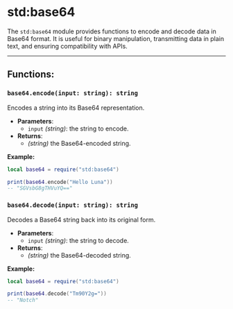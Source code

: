 # std:base64

The `std:base64` module provides functions to encode and decode data in Base64 format.
It is useful for binary manipulation, transmitting data in plain text, and ensuring compatibility with APIs.

---

## Functions:

### `base64.encode(input: string): string`

Encodes a string into its Base64 representation.

- **Parameters**:
  - `input` _(string)_: the string to encode.
- **Returns**:
  - _(string)_ the Base64-encoded string.

**Example:**

```lua
local base64 = require("std:base64")

print(base64.encode("Hello Luna"))
-- "SGVsbG8gTHVuYQ=="
```

### `base64.decode(input: string): string`

Decodes a Base64 string back into its original form.

- **Parameters**:
  - `input` _(string)_: the string to decode.
- **Returns**:
  - _(string)_ the Base64-decoded string.

**Example:**

```lua
local base64 = require("std:base64")

print(base64.decode("Tm90Y2g="))
-- "Notch"
```
